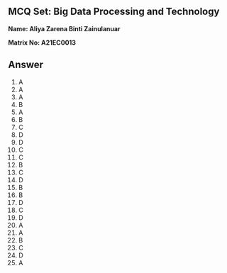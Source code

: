 ## MCQ Set: Big Data Processing and Technology

**Name: Aliya Zarena Binti Zainulanuar**

**Matrix No: A21EC0013**

## Answer
1. A
2. A
3. A
4. B
5. A
6. B
7. C
8. D
9. D
10. C
11. C
12. B
13. C
14. D
15. B
16. B
17. D
18. C
19. D
20. A
21. A
22. B
23. C
24. D
25. A
   


